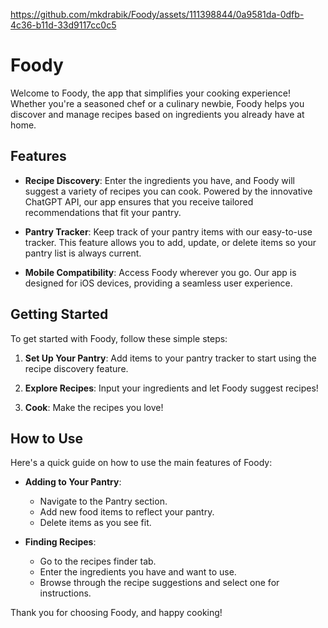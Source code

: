 https://github.com/mkdrabik/Foody/assets/111398844/0a9581da-0dfb-4c36-b11d-33d9117cc0c5


# Foody

Welcome to Foody, the app that simplifies your cooking experience! Whether you're a seasoned chef or a culinary newbie, Foody helps you discover and manage recipes based on ingredients you already have at home.

## Features

- **Recipe Discovery**: Enter the ingredients you have, and Foody will suggest a variety of recipes you can cook. Powered by the innovative ChatGPT API, our app ensures that you receive tailored recommendations that fit your pantry.

- **Pantry Tracker**: Keep track of your pantry items with our easy-to-use tracker. This feature allows you to add, update, or delete items so your pantry list is always current.

- **Mobile Compatibility**: Access Foody wherever you go. Our app is designed for iOS devices, providing a seamless user experience.

## Getting Started

To get started with Foody, follow these simple steps:

1. **Set Up Your Pantry**: Add items to your pantry tracker to start using the recipe discovery feature.

2. **Explore Recipes**: Input your ingredients and let Foody suggest recipes!
   
4. **Cook**: Make the recipes you love!

## How to Use

Here's a quick guide on how to use the main features of Foody:

- **Adding to Your Pantry**:
  - Navigate to the Pantry section.
  - Add new food items to reflect your pantry.
  - Delete items as you see fit.

- **Finding Recipes**:
  - Go to the recipes finder tab.
  - Enter the ingredients you have and want to use.
  - Browse through the recipe suggestions and select one for instructions.


Thank you for choosing Foody, and happy cooking!


